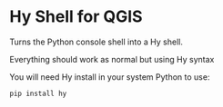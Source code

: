 # Hy Shell for QGIS

Turns the Python console shell into a Hy shell.

Everything should work as normal but using Hy syntax

You will need Hy install in your system Python to use:

```
pip install hy
```

